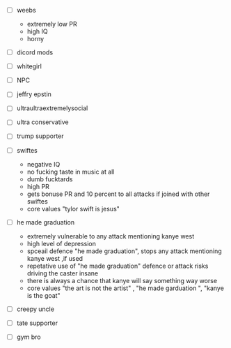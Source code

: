 - [ ] weebs
  - extremely low PR
  - high IQ
  - horny
- [ ] dicord mods 
- [ ] whitegirl
- [ ] NPC
- [ ] jeffry epstin
- [ ] ultraultraextremelysocial
- [ ] ultra conservative
- [ ] trump supporter
- [ ] swiftes
  - negative IQ
  - no fucking taste in music at all
  - dumb fucktards
  - high PR
  - gets bonuse PR and 10 percent to all attacks if joined with other swiftes
  - core values "tylor swift is jesus"    
- [ ] he made graduation
  - extremely vulnerable to any attack mentioning kanye west
  - high level of depression
  - spceail defence "he made graduation", stops any attack mentioning kanye west ,if used
  - repetative use of "he made graduation" defence or attack risks driving the caster insane
  - there is always a chance that kanye will say something way worse
  - core values "the art is not the artist" , "he made garduation ", "kanye is the goat"
- [ ] creepy uncle
- [ ] tate supporter
- [ ] gym bro

     
     
